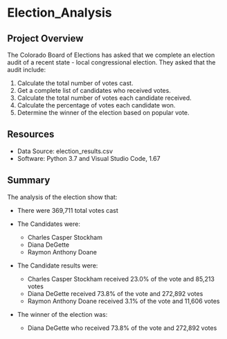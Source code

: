 # Election_Analysis 

## Project Overview
The Colorado Board of Elections has asked that we complete an election audit of a recent state - local congressional election. They asked that the audit include:

1. Calculate the total number of votes cast. 
2. Get a complete list of candidates who received votes. 
3. Calculate the total number of votes each candidate received. 
4. Calculate the percentage of votes each candidate won. 
5. Determine the winner of the election based on popular vote. 

## Resources
- Data Source: election_results.csv
- Software: Python 3.7 and Visual Studio Code, 1.67

## Summary
The analysis of the election show that: 
- There were 369,711 total votes cast


- The Candidates were: 
  - Charles Casper Stockham
  -   Diana DeGette 
  -   Raymon Anthony Doane


- The Candidate results were: 
  - Charles Casper Stockham received 23.0% of the vote and 85,213 votes
  - Diana DeGette received 73.8% of the vote and 272,892 votes
  - Raymon Anthony Doane received 3.1% of the vote and 11,606 votes 

- The winner of the election was: 
  - Diana DeGette who received 73.8% of the vote and 272,892 votes 


